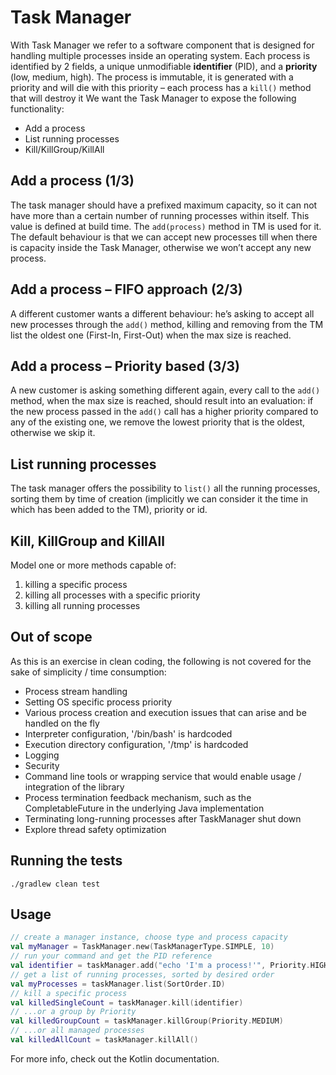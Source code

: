# Task Manager

With Task Manager we refer to a software component that is designed for handling multiple processes inside an operating
system. Each process is identified by 2 fields, a unique unmodifiable **identifier** (PID), and a **priority** (low,
medium, high). The process is immutable, it is generated with a priority and will die with this priority – each process
has a `kill()` method that will destroy it We want the Task Manager to expose the following functionality:

* Add a process
* List running processes
* Kill/KillGroup/KillAll

## Add a process (1/3)

The task manager should have a prefixed maximum capacity, so it can not have more than a certain number of running
processes within itself. This value is defined at build time. The `add(process)` method in TM is used for it. The
default behaviour is that we can accept new processes till when there is capacity inside the Task Manager, otherwise we
won’t accept any new process.

## Add a process – FIFO approach (2/3)

A different customer wants a different behaviour:
he’s asking to accept all new processes through the
`add()` method, killing and removing from the TM list the oldest one (First-In, First-Out) when the max size is reached.

## Add a process – Priority based (3/3)

A new customer is asking something different again, every call to the `add()` method, when the max size is reached,
should result into an evaluation: if the new process passed in the `add()` call has a higher priority compared to any of
the existing one, we remove the lowest priority that is the oldest, otherwise we skip it.

## List running processes

The task manager offers the possibility to `list()` all the running processes, sorting them by time of creation
(implicitly we can consider it the time in which has been added to the TM), priority or id.

## Kill, KillGroup and KillAll

Model one or more methods capable of:

1. killing a specific process
2. killing all processes with a specific priority
3. killing all running processes

## Out of scope

As this is an exercise in clean coding, the following is not covered for the sake of simplicity / time consumption:

* Process stream handling
* Setting OS specific process priority
* Various process creation and execution issues that can arise and be handled on the fly
* Interpreter configuration, '/bin/bash' is hardcoded
* Execution directory configuration, '/tmp' is hardcoded
* Logging
* Security
* Command line tools or wrapping service that would enable usage / integration of the library
* Process termination feedback mechanism, such as the CompletableFuture in the underlying Java implementation
* Terminating long-running processes after TaskManager shut down
* Explore thread safety optimization

## Running the tests

```shell
./gradlew clean test
```

## Usage

```kotlin
// create a manager instance, choose type and process capacity
val myManager = TaskManager.new(TaskManagerType.SIMPLE, 10)
// run your command and get the PID reference
val identifier = taskManager.add("echo 'I'm a process!'", Priority.HIGH)
// get a list of running processes, sorted by desired order
val myProcesses = taskManager.list(SortOrder.ID)
// kill a specific process
val killedSingleCount = taskManager.kill(identifier)
// ...or a group by Priority
val killedGroupCount = taskManager.killGroup(Priority.MEDIUM)
// ...or all managed processes
val killedAllCount = taskManager.killAll()
```
For more info, check out the Kotlin documentation.